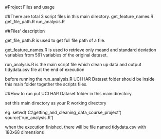 #Project Files and usage

##There are total 3 script files in this main directory.
get_feature_names.R
get_file_path.R
run_analysis.R


##Files' description

get_file_path.R is used to get full file path of a file.

get_feature_names.R is used to retrieve only meand and standard deviation variables from 561 variables of the original dataset.

run_analysis.R is the main script file which clean up data and output tidydata.csv file at the end of execution

before running the run_analysis.R UCI HAR Dataset folder should be inside this main folder together the scripts files.



##How to run 
put UCI HAR Dataset folder in this main directory.

set this main directory as your R working directory

eg. 
    setwd('C:\\getting_and_cleaning_data_course_project')
    source('run_analysis.R')

when the execution finished, there will be file named tidydata.csv with  180x68 dimensions
